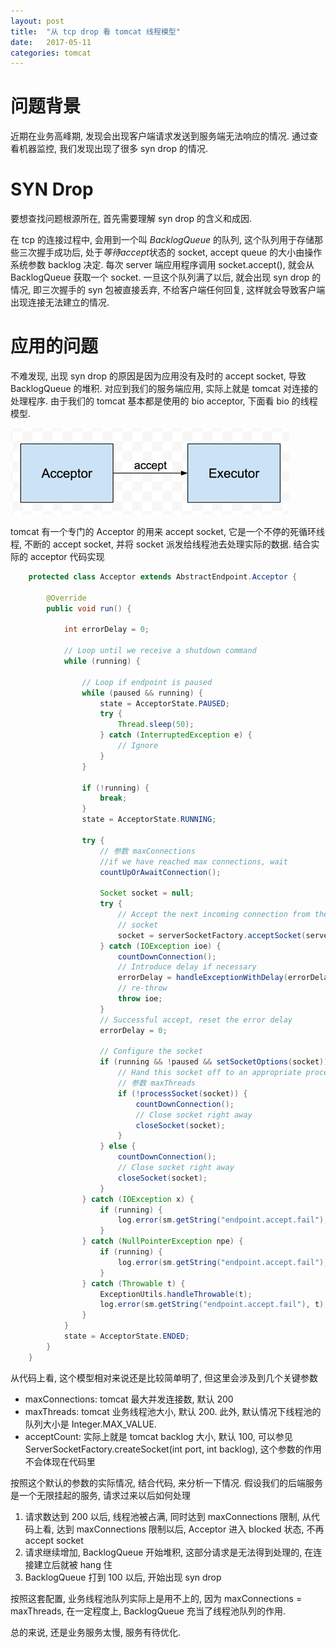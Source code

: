 ```yaml
---
layout: post
title:  "从 tcp drop 看 tomcat 线程模型"
date:   2017-05-11
categories: tomcat
---
```


# 问题背景

近期在业务高峰期, 发现会出现客户端请求发送到服务端无法响应的情况. 通过查看机器监控, 我们发现出现了很多 syn drop 的情况.

# SYN Drop

要想查找问题根源所在, 首先需要理解 syn drop 的含义和成因. 

在 tcp 的连接过程中, 会用到一个叫 *BacklogQueue* 的队列, 这个队列用于存储那些三次握手成功后, 处于*等待accept*状态的 socket, accept queue 的大小由操作系统参数 backlog 决定. 每次 server 端应用程序调用 socket.accept(), 就会从 BacklogQueue 获取一个 socket. 一旦这个队列满了以后, 就会出现 syn drop 的情况, 即三次握手的 syn 包被直接丢弃, 不给客户端任何回复, 这样就会导致客户端出现连接无法建立的情况. 

# 应用的问题

不难发现, 出现 syn drop 的原因是因为应用没有及时的 accept socket, 导致 BacklogQueue 的堆积. 对应到我们的服务端应用, 实际上就是 tomcat 对连接的处理程序. 由于我们的 tomcat 基本都是使用的 bio acceptor, 下面看 bio 的线程模型.

![](images/.2017-05-11-syn-drop-and-tomcat-thread-model.markdown_images/89af2252.png)

tomcat 有一个专门的 Acceptor 的用来 accept socket, 它是一个不停的死循环线程, 不断的 accept socket, 并将 socket 派发给线程池去处理实际的数据. 结合实际的 acceptor 代码实现

````java
    protected class Acceptor extends AbstractEndpoint.Acceptor {

        @Override
        public void run() {

            int errorDelay = 0;

            // Loop until we receive a shutdown command
            while (running) {

                // Loop if endpoint is paused
                while (paused && running) {
                    state = AcceptorState.PAUSED;
                    try {
                        Thread.sleep(50);
                    } catch (InterruptedException e) {
                        // Ignore
                    }
                }

                if (!running) {
                    break;
                }
                state = AcceptorState.RUNNING;

                try {
                    // 参数 maxConnections
                    //if we have reached max connections, wait
                    countUpOrAwaitConnection();

                    Socket socket = null;
                    try {
                        // Accept the next incoming connection from the server
                        // socket
                        socket = serverSocketFactory.acceptSocket(serverSocket);
                    } catch (IOException ioe) {
                        countDownConnection();
                        // Introduce delay if necessary
                        errorDelay = handleExceptionWithDelay(errorDelay);
                        // re-throw
                        throw ioe;
                    }
                    // Successful accept, reset the error delay
                    errorDelay = 0;

                    // Configure the socket
                    if (running && !paused && setSocketOptions(socket)) {
                        // Hand this socket off to an appropriate processor
                        // 参数 maxThreads
                        if (!processSocket(socket)) {
                            countDownConnection();
                            // Close socket right away
                            closeSocket(socket);
                        }
                    } else {
                        countDownConnection();
                        // Close socket right away
                        closeSocket(socket);
                    }
                } catch (IOException x) {
                    if (running) {
                        log.error(sm.getString("endpoint.accept.fail"), x);
                    }
                } catch (NullPointerException npe) {
                    if (running) {
                        log.error(sm.getString("endpoint.accept.fail"), npe);
                    }
                } catch (Throwable t) {
                    ExceptionUtils.handleThrowable(t);
                    log.error(sm.getString("endpoint.accept.fail"), t);
                }
            }
            state = AcceptorState.ENDED;
        }
    }
````

从代码上看, 这个模型相对来说还是比较简单明了, 但这里会涉及到几个关键参数

* maxConnections: tomcat 最大并发连接数, 默认 200
* maxThreads: tomcat 业务线程池大小, 默认 200. 此外, 默认情况下线程池的队列大小是 Integer.MAX_VALUE.
* acceptCount: 实际上就是 tomcat backlog 大小, 默认 100, 可以参见 ServerSocketFactory.createSocket(int port, int backlog), 这个参数的作用不会体现在代码里

按照这个默认的参数的实际情况, 结合代码, 来分析一下情况. 假设我们的后端服务是一个无限挂起的服务, 请求过来以后如何处理

1. 请求数达到 200 以后, 线程池被占满, 同时达到 maxConnections 限制, 从代码上看, 达到 maxConnections 限制以后, Acceptor 进入 blocked 状态, 不再 accept socket
2. 请求继续增加, BacklogQueue 开始堆积, 这部分请求是无法得到处理的, 在连接建立后就被 hang 住
3. BacklogQueue 打到 100 以后, 开始出现 syn drop

按照这套配置, 业务线程池队列实际上是用不上的, 因为 maxConnections = maxThreads, 在一定程度上, BacklogQueue 充当了线程池队列的作用.

总的来说, 还是业务服务太慢, 服务有待优化.